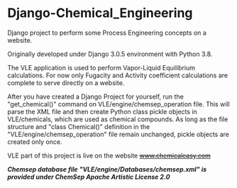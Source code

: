 # Django-Chemical_Engineering
Django project to perform some Process Engineering concepts on a website.

Originally developed under Django 3.0.5 environment with Python 3.8.

The VLE application is used to perform Vapor-Liquid Equilibrium calculations. 
For now only Fugacity and Activity coefficient calculations are complete to serve directly on a website. 

After you have created a Django Project for yourself, run the "get_chemical()" command on VLE/engine/chemsep_operation file.
This will parse the XML file and then create Python class pickle objects in VLE/chemicals, which are used as chemical compounds. As long as the file structure and "class Chemical()" definition in the "VLE/engine/chemsep_operation" file remain unchanged, pickle objects are created only once.

VLE part of this project is live on the website <s>www.chemicaleasy.com</s> 

***Chemsep database file "VLE/engine/Databases/chemsep.xml" is provided under ChemSep Apache Artistic License 2.0***
